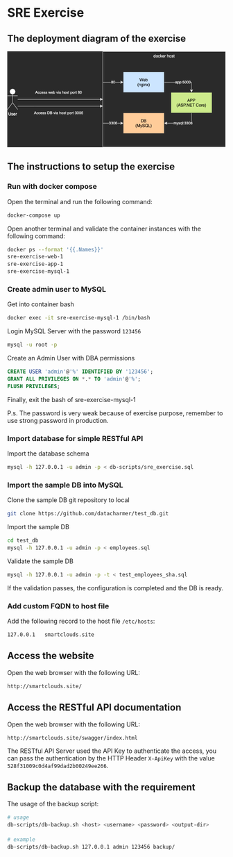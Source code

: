 # SRE Exercise

## The deployment diagram of the exercise

![Deployment diagram](uml/deployment.drawio.png)

## The instructions to setup the exercise

### Run with docker compose

Open the terminal and run the following command:

```bash
docker-compose up
```

Open another terminal and validate the container instances with the following command:

```bash
docker ps --format '{{.Names}}'
sre-exercise-web-1
sre-exercise-app-1
sre-exercise-mysql-1
```

### Create admin user to MySQL

Get into container bash

```bash
docker exec -it sre-exercise-mysql-1 /bin/bash
```

Login MySQL Server with the password `123456`

```bash
mysql -u root -p
```

Create an Admin User with DBA permissions

```sql
CREATE USER 'admin'@'%' IDENTIFIED BY '123456';
GRANT ALL PRIVILEGES ON *.* TO 'admin'@'%';
FLUSH PRIVILEGES;
```

Finally, exit the bash of sre-exercise-mysql-1

P.s. The password is very weak because of exercise purpose, remember to use strong password in production.

### Import database for simple RESTful API

Import the database schema

```bash
mysql -h 127.0.0.1 -u admin -p < db-scripts/sre_exercise.sql
```

### Import the sample DB into MySQL

Clone the sample DB git repository to local

```bash
git clone https://github.com/datacharmer/test_db.git
```

Import the sample DB

```bash
cd test_db
mysql -h 127.0.0.1 -u admin -p < employees.sql
```

Validate the sample DB

```bash
mysql -h 127.0.0.1 -u admin -p -t < test_employees_sha.sql
```

If the validation passes, the configuration is completed and the DB is ready.

### Add custom FQDN to host file

Add the following record to the host file `/etc/hosts`:

```
127.0.0.1   smartclouds.site
```

## Access the website

Open the web browser with the following URL:

```
http://smartclouds.site/
```

## Access the RESTful API documentation

Open the web browser with the following URL:

```
http://smartclouds.site/swagger/index.html
```

The RESTful API Server used the API Key to authenticate the access, you can pass the authentication by the HTTP Header `X-ApiKey` with the value `528f31009c0d4af99dad2b00249ee266`.

## Backup the database with the requirement

The usage of the backup script:

```bash
# usage
db-scripts/db-backup.sh <host> <username> <password> <output-dir>

# example
db-scripts/db-backup.sh 127.0.0.1 admin 123456 backup/
```